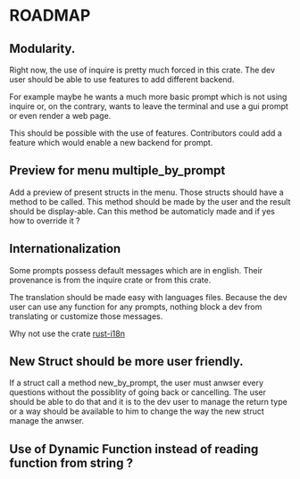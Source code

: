 # ROADMAP

## Modularity.

Right now, the use of inquire is pretty much forced in this crate. The dev user should be able to use features to add different backend.

For example maybe he wants a much more basic prompt which is not using inquire or, on the contrary, wants to leave the terminal and use a gui prompt or even render a web page.

This should be possible with the use of features. Contributors could add a feature which would enable a new backend for prompt.


## Preview for menu multiple_by_prompt

Add a preview of present structs in the menu.
Those structs should have a method to be called. This method should be made by the user and the result should be display-able.
Can this method be automaticly made and if yes how to override it ?

## Internationalization

Some prompts possess default messages which are in english. Their provenance is from the inquire crate or from this crate.

The translation should be made easy with languages files.
Because the dev user can use any function for any prompts, nothing block a dev from translating or customize those messages.

Why not use the crate [rust-i18n](https://lib.rs/crates/rust-i18n)

## New Struct should be more user friendly.

If a struct call a method new_by_prompt, the user must anwser every questions without the possiblity of going back or cancelling. The user should be able to do that and it is to the dev user to manage the return type or a way should be available to him to change the way the new struct manage the anwser.

## Use of Dynamic Function instead of reading function from string ?
